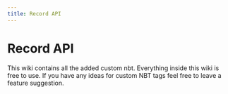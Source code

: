 ```yaml
---
title: Record API
---
```


# Record API

This wiki contains all the added custom nbt. Everything inside this wiki is free to use. If you have any ideas for custom NBT tags feel free to leave a feature suggestion.
